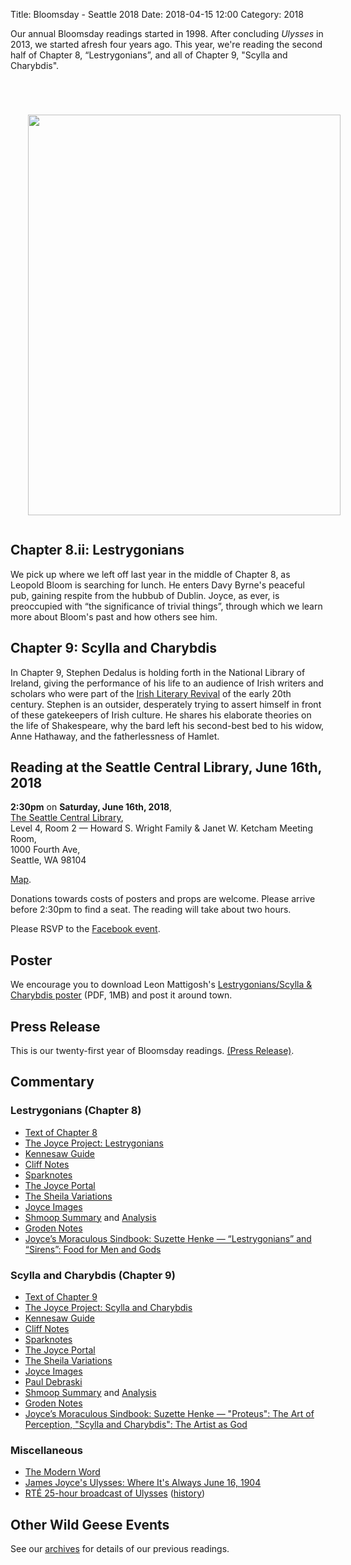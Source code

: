 Title: Bloomsday - Seattle 2018
Date: 2018-04-15 12:00
Category: 2018

Our annual Bloomsday readings started in 1998.
After concluding *Ulysses* in 2013, we started afresh four years ago.
This year, we're reading the second half of Chapter 8, “Lestrygonians”,
and all of Chapter 9, "Scylla and Charybdis".

<div>
 <a href="{filename}/posters/2018-lunch-and-shake.pdf" title="Download Lestrygonians/Scylla &amp; Charybdis Poster" target="_blank">
  <img src="{filename}/posters/2018-lunch-and-shake.jpg" style="padding: 4em 1em 1em 2em;" width="500" height="641"/>
  </a>
</div>


## Chapter 8.ii: Lestrygonians

We pick up where we left off last year in the middle of Chapter 8,
as Leopold Bloom is searching for lunch.
He enters Davy Byrne's peaceful pub, gaining respite from the hubbub of Dublin.
Joyce, as ever, is preoccupied with “the significance of trivial things”,
through which we learn more about Bloom's past and how others see him.

## Chapter 9: Scylla and Charybdis

In Chapter 9, Stephen Dedalus is holding forth in the National Library of Ireland,
giving the performance of his life to an audience of
Irish writers and scholars who were part of the
[Irish Literary Revival](http://libapps.libraries.uc.edu/exhibits/irish-lit/sample-page/)
of the early 20th century.
Stephen is an outsider, desperately trying to assert himself
in front of these gatekeepers of Irish culture.
He shares his elaborate theories on the life of Shakespeare,
why the bard left his second-best bed to his widow, Anne Hathaway,
and the fatherlessness of Hamlet.

## Reading at the Seattle Central Library, June 16th, 2018

**2:30pm** on **Saturday, June 16th, 2018**, <br>
[The Seattle Central Library](https://www.spl.org/hours-and-locations/central-library), <br>
Level 4, Room 2 — Howard S. Wright Family & Janet W. Ketcham Meeting Room, <br>
1000 Fourth Ave, <br>
Seattle, WA 98104 <br>

[Map](https://maps.google.com/maps?q=1000+Fourth+Avenue,+Seattle,+WA+98104).

Donations towards costs of posters and props are welcome.
Please arrive before 2:30pm to find a seat.
The reading will take about two hours.

Please RSVP to the [Facebook event](https://www.facebook.com/events/173668803354451/).

## Poster

We encourage you to download Leon Mattigosh's
<a href="{filename}/posters/2018-lunch-and-shake.pdf" title="Download Lestrygonians/Scylla &amp; Charybdis Poster" target="_blank">
Lestrygonians/Scylla &amp; Charybdis poster</a>
(PDF, 1MB) and post it around town.

## Press Release

This is our twenty-first year of Bloomsday readings.
[(Press Release)]({filename}2018/press-release.md).

## Commentary

### Lestrygonians (Chapter 8)

- [Text of Chapter 8](http://www.online-literature.com/james_joyce/ulysses/8/)
- [The Joyce Project: Lestrygonians](http://m.joyceproject.com/chapters/lestry.html)
- [Kennesaw Guide](http://web.archive.org/web/20120513110015/http://ksumail.kennesaw.edu:80/~mglosup/ulysses/lystrygon.htm)
- [Cliff Notes](http://www.cliffsnotes.com/literature/u/ulysses/summary-and-analysis/chapter-8)
- [Sparknotes](http://www.sparknotes.com/lit/ulysses/section8.rhtml)
- [The Joyce Portal](http://web.archive.org/web/20130409060521/http://www.robotwisdom.com/jaj/ulysses/index.html#lestryg)
- [The Sheila Variations](http://www.sheilaomalley.com/?p=7580)
- [Joyce Images](http://www.joyceimages.com/chapter/08/)
- [Shmoop Summary](http://www.shmoop.com/ulysses-joyce/episode-8-lestrygonians-summary.html) and [Analysis](http://www.shmoop.com/ulysses-joyce/lestrygonians-analysis-summary.html)
- [Groden Notes](http://www.michaelgroden.com/notes/open08.html)
- [Joyce’s Moraculous Sindbook: Suzette Henke — “Lestrygonians” and “Sirens”: Food for Men and Gods](https://ohiostatepress.org/books/Complete%20PDFs/Henke%20Joyces/08.pdf)

### Scylla and Charybdis (Chapter 9)

- [Text of Chapter 9](http://www.online-literature.com/james_joyce/ulysses/9/)
- [The Joyce Project: Scylla and Charybdis](http://m.joyceproject.com/chapters/scylla.html)
- [Kennesaw Guide](http://web.archive.org/web/20120618124805/http://ksumail.kennesaw.edu/~mglosup/ulysses/scylla.htm)
- [Cliff Notes](http://www.cliffsnotes.com/literature/u/ulysses/summary-and-analysis/chapter-9)
- [Sparknotes](http://www.sparknotes.com/lit/ulysses/section9.rhtml)
- [The Joyce Portal](http://web.archive.org/web/20130409060521/http://www.robotwisdom.com/jaj/ulysses/index.html#scylla)
- [The Sheila Variations](http://www.sheilaomalley.com/?p=7581)
- [Joyce Images](http://www.joyceimages.com/chapter/09/)
- [Paul Debraski](https://ijustreadaboutthat.wordpress.com/2010/07/26/james-joyce%E2%80%93week-3-ulysses-1922/)
- [Shmoop Summary](http://www.shmoop.com/ulysses-joyce/episode-9-scylla-and-charybdis-summary.html) and [Analysis](http://www.shmoop.com/ulysses-joyce/scylla-and-charybdis-analysis-summary.html)
- [Groden Notes](http://www.michaelgroden.com/notes/open09.html)
- [Joyce’s Moraculous Sindbook: Suzette Henke — "Proteus": The Art of Perception, "Scylla and Charybdis": The Artist as God](https://ohiostatepress.org/books/Complete%20PDFs/Henke%20Joyces/05.pdf)

### Miscellaneous

- [The Modern Word](http://web.archive.org/web/20150423131232/http://www.themodernword.com/joyce/)
- [James Joyce's Ulysses: Where It's Always June 16, 1904](http://loki.stockton.edu/~kinsellt/projects/ulysses/ulysses.html)
- [RTÉ 25-hour broadcast of Ulysses](http://archive.org/details/Ulysses-Audiobook-Merged)
  ([history](https://www.rte.ie/archives/exhibitions/681-history-of-rte/706-rte-1980s/327476-ulysses-broadcast/))

## Other Wild Geese Events

See our [archives]({filename}/archives.md) for details of our previous readings.
